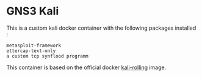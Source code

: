 # GNS3 Kali

This is a custom kali docker container with the following packages installed :

    metasploit-framework
    ettercap-text-only
    a custom tcp synflood programm

This container is based on the official docker [kali-rolling](https://hub.docker.com/r/kalilinux/kali-rolling) image.